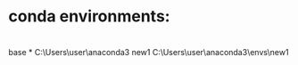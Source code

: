 # conda environments:
#
base                  *  C:\Users\user\anaconda3
new1                     C:\Users\user\anaconda3\envs\new1
